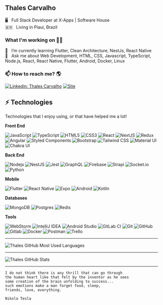 ## Thales Carvalho

🖥  &nbsp; Full Stack Developer at X-Apps | Software House <br>
🇧🇷  &nbsp; Living in Piauí, Brazil

### What I'm working on 👨‍💻
🌱  &nbsp; I’m currently learning Flutter, Clean Architecture, NestJs, React Native <br>
💬  &nbsp; Ask me about Web Development, HTML, CSS, Javascript, TypeScript, Node.js, React, React Native, Flutter, Android, Docker, Linux <br>

### 📫 How to reach me? 🌎
[![Linkedin: Thales Carvalho](https://img.shields.io/badge/-Linkedin-blue?style=flat-square&logo=Linkedin&logoColor=white&link=https://www.linkedin.com/in/thalessd/)](https://www.linkedin.com/in/thalessd/)
[![Site](https://img.shields.io/website?label=devdes.io&style=flat-square&url=https%3A%2F%2Fdevdes.io)](https://devdes.io)


## ⚡ Technologies

Technologies that I enjoy using, or that have helped me a lot!

**Front End** 

![JavaScript](https://img.shields.io/badge/-JavaScript-black?style=flat-square&logo=javascript)
![TypeScript](https://img.shields.io/badge/TypeScript-007ACC?style=flat-square&logo=typescript&logoColor=white)
![HTML5](https://img.shields.io/badge/-HTML5-E34F26?style=flat-square&logo=html5&logoColor=white)
![CSS3](https://img.shields.io/badge/-CSS3-1572B6?style=flat-square&logo=css3)
![React](https://img.shields.io/badge/React-20232A?style=flat-square&logo=react&logoColor=61DAFB)
![NextJS](	https://img.shields.io/badge/next.js-000000?style=flat-square&logo=nextdotjs&logoColor=white)
![Redux](https://img.shields.io/badge/Redux-593D88?style=flat-square&logo=redux&logoColor=white)
![Angular](https://img.shields.io/badge/Angular-DD0031?style=flat-square&logo=angular&logoColor=white)
![Styled Components](https://img.shields.io/badge/styled--components-DB7093?style=flat-square&logo=styled-components&logoColor=white)
![Bootstrap](https://img.shields.io/badge/-Bootstrap-563D7C?style=flat-square&logo=bootstrap)
![Tailwind CSS](https://img.shields.io/badge/Tailwind_CSS-38B2AC?style=flat-square&logo=tailwind-css&logoColor=white)
![Material UI](https://img.shields.io/badge/Material--UI-0081CB?style=flat-square&logo=material-ui&logoColor=white)
![Chakra UI](https://img.shields.io/badge/Chakra--UI-319795?style=flat-square&logo=chakra-ui&logoColor=white)

**Back End**

![Nodejs](https://img.shields.io/badge/-Nodejs-339933?style=flat-square&logo=Node.js&logoColor=white)
![NestJS](https://img.shields.io/badge/nestjs-%23E0234E.svg?style=flat-square&logo=nestjs&logoColor=white)
![Jest](https://img.shields.io/badge/Jest-C21325?style=flat-square&logo=jest&logoColor=white)
![GraphQL](https://img.shields.io/badge/-GraphQL-E10098?style=flat-square&logo=graphql&logoColor=white)
![Firebase](https://img.shields.io/badge/Firebase-FFCA28?style=flat-square&logo=firebase&logoColor=white)
![Strapi](https://img.shields.io/badge/strapi-%232E7EEA.svg?style=flat-square&logo=strapi&logoColor=white)
![Socket.io](https://img.shields.io/badge/Socket.io-black?style=flat-square&logo=socket.io&badgeColor=010101)
![Python](https://img.shields.io/badge/python-3670A0?style=flat-square&logo=python&logoColor=ffdd54)

**Mobile**

![Flutter](https://img.shields.io/badge/Flutter-02569B?style=flat-square&logo=flutter&logoColor=white)
![React Native](https://img.shields.io/badge/React_Native-20232A?style=flat-square&logo=react&logoColor=61DAFB)
![Expo](https://img.shields.io/badge/Expo-1B1F23?style=flat-square&logo=expo&logoColor=white)
![Android](https://img.shields.io/badge/Android-3DDC84?style=flat-square&logo=android&logoColor=white)
![Kotlin](https://img.shields.io/badge/kotlin-%230095D5.svg?style=flat-square&logo=kotlin&logoColor=white)

**Databases**

![MongoDB](https://img.shields.io/badge/MongoDB-%234ea94b.svg?style=flat-square&logo=mongodb&logoColor=white)
![Postgres](https://img.shields.io/badge/postgres-%23316192.svg?style=flat-square&logo=postgresql&logoColor=white)
![Redis](https://img.shields.io/badge/redis-%23DD0031.svg?style=flat-square&logo=redis&logoColor=white)

**Tools**

![WebStorm](https://img.shields.io/badge/webstorm-143?style=flat-square&logo=webstorm&logoColor=white&color=black)
![IntelliJ IDEA](https://img.shields.io/badge/IntelliJIDEA-000000.svg?style=flat-square&logo=intellij-idea&logoColor=white)
![Android Studio](https://img.shields.io/badge/Android%20Studio-3DDC84.svg?style=flat-square&logo=android-studio&logoColor=white)
![GitLab CI](https://img.shields.io/badge/GitLabCI-%23181717.svg?style=flat-square&logo=gitlab&logoColor=white)
![Git](https://img.shields.io/badge/-Git-black?style=flat-square&logo=git)
![GitHub](https://img.shields.io/badge/-GitHub-181717?style=flat-square&logo=github)
![Gitlab](https://img.shields.io/badge/GitLab-330F63?style=flat-square&logo=gitlab&logoColor=white)
![Docker](https://img.shields.io/badge/docker-%230db7ed.svg?style=flat-square&logo=docker&logoColor=white)
![Postman](https://img.shields.io/badge/Postman-FF6C37?style=flat-square&logo=postman&logoColor=white)
![Trello](https://img.shields.io/badge/Trello-%23026AA7.svg?style=flat-square&logo=Trello&logoColor=white)

---

![Thales GitHub Most Used Languages](https://github-readme-stats.vercel.app/api/top-langs?username=thalessd&layout=compact&theme=onedark)

---
![Thales GitHub Stats](https://github-readme-stats.vercel.app/api?username=thalessd&count_private=true&theme=onedark)

---

    I do not think there is any thrill that can go through 
    the human heart like that felt by the inventor as he sees
    some creation of the brain unfolding to success... 
    such emotions make a man forget food, sleep,
    friends, love, everything.
    
    Nikola Tesla
